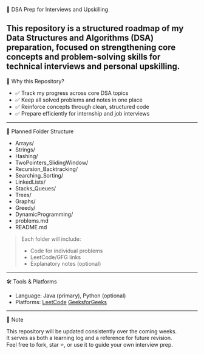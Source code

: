 🚀 DSA Prep for Interviews and Upskilling

This repository is a structured roadmap of my Data Structures and Algorithms (DSA) preparation, focused on strengthening core concepts and problem-solving skills for technical interviews and personal upskilling.
---

🧠 Why this Repository?

- ✅ Track my progress across core DSA topics
- ✅ Keep all solved problems and notes in one place
- ✅ Reinforce concepts through clean, structured code
- ✅ Prepare efficiently for internship and job interviews

---

📁 Planned Folder Structure

- Arrays/
- Strings/
- Hashing/
- TwoPointers_SlidingWindow/
- Recursion_Backtracking/
- Searching_Sorting/
- LinkedLists/
- Stacks_Queues/
- Trees/
- Graphs/
- Greedy/
- DynamicProgramming/
- problems.md
- README.md


> Each folder will include:
> - Code for individual problems
> - LeetCode/GFG links
> - Explanatory notes (optional)

---

🛠️ Tools & Platforms

- Language: Java (primary), Python (optional)
- Platforms: [LeetCode](https://leetcode.com/u/kl_2400520042/)
              [GeeksforGeeks](https://www.geeksforgeeks.org/user/vinayanest92/)

---

📌 Note

This repository will be updated consistently over the coming weeks.  
It serves as both a learning log and a reference for future revision.  
Feel free to fork, star ⭐, or use it to guide your own interview prep.
